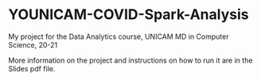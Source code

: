 # YOUNICAM-COVID-Spark-Analysis
My project for the Data Analytics course, UNICAM MD in Computer Science, 20-21

More information on the project and instructions on how to run it are in the Slides pdf file.
